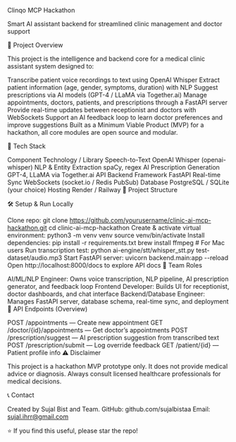 Clinqo MCP Hackathon


Smart AI assistant backend for streamlined clinic management and doctor support

🚀 Project Overview

This project is the intelligence and backend core for a medical clinic assistant system designed to:

Transcribe patient voice recordings to text using OpenAI Whisper
Extract patient information (age, gender, symptoms, duration) with NLP
Suggest prescriptions via AI models (GPT-4 / LLaMA via Together.ai)
Manage appointments, doctors, patients, and prescriptions through a FastAPI server
Provide real-time updates between receptionist and doctors with WebSockets
Support an AI feedback loop to learn doctor preferences and improve suggestions
Built as a Minimum Viable Product (MVP) for a hackathon, all core modules are open source and modular.

🧱 Tech Stack

Component	Technology / Library
Speech-to-Text	OpenAI Whisper (openai-whisper)
NLP & Entity Extraction	spaCy, regex
AI Prescription Generation	GPT-4, LLaMA via Together.ai API
Backend Framework	FastAPI
Real-time Sync	WebSockets (socket.io / Redis PubSub)
Database	PostgreSQL / SQLite (your choice)
Hosting	Render / Railway
📁 Project Structure



🛠️ Setup & Run Locally

Clone repo:
git clone https://github.com/yourusername/clinic-ai-mcp-hackathon.git
cd clinic-ai-mcp-hackathon
Create & activate virtual environment:
python3 -m venv venv
source venv/bin/activate
Install dependencies:
pip install -r requirements.txt
brew install ffmpeg   # For Mac users
Run transcription test:
python ai-engine/stt/whisper_stt.py test-dataset/audio.mp3
Start FastAPI server:
uvicorn backend.main:app --reload
Open http://localhost:8000/docs to explore API docs
🤝 Team Roles

AI/ML/NLP Engineer: Owns voice transcription, NLP pipeline, AI prescription generator, and feedback loop
Frontend Developer: Builds UI for receptionist, doctor dashboards, and chat interface
Backend/Database Engineer: Manages FastAPI server, database schema, real-time sync, and deployment
📜 API Endpoints (Overview)

POST /appointments — Create new appointment
GET /doctor/{id}/appointments — Get doctor’s appointments
POST /prescription/suggest — AI prescription suggestion from transcribed text
POST /prescription/submit — Log override feedback
GET /patient/{id} — Patient profile info
⚠️ Disclaimer

This project is a hackathon MVP prototype only. It does not provide medical advice or diagnosis. Always consult licensed healthcare professionals for medical decisions.

📞 Contact

Created by Sujal Bist and Team.
GitHub: github.com/sujalbistaa
Email: sujal.ihrr@gmail.com

⭐️ If you find this useful, please star the repo!
